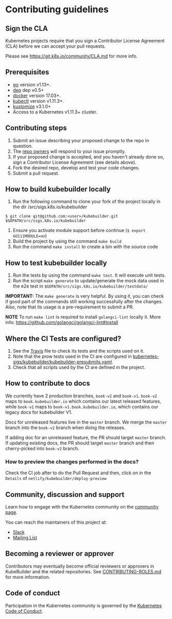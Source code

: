 # Contributing guidelines

## Sign the CLA

Kubernetes projects require that you sign a Contributor License Agreement (CLA) before we can accept your pull requests.

Please see https://git.k8s.io/community/CLA.md for more info.

## Prerequisites
- [go](https://golang.org/dl/) version v1.13+.
- [dep](https://github.com/golang/dep) dep v0.5+
- [docker](https://docs.docker.com/install/) version 17.03+.
- [kubectl](https://kubernetes.io/docs/tasks/tools/install-kubectl/) version v1.11.3+.
- [kustomize](https://sigs.k8s.io/kustomize/docs/INSTALL.md) v3.1.0+
- Access to a Kubernetes v1.11.3+ cluster.

## Contributing steps
1. Submit an issue describing your proposed change to the repo in question.
1. The [repo owners](OWNERS) will respond to your issue promptly.
1. If your proposed change is accepted, and you haven't already done so, sign a Contributor License Agreement (see details above).
1. Fork the desired repo, develop and test your code changes.
1. Submit a pull request.

## How to build kubebuilder locally

1. Run the following command to clone your fork of the project locally in the dir /src/sigs.k8s.io/kubebuilder

```
$ git clone git@github.com:<user>/kubebuilder.git $GOPATH/src/sigs.k8s.io/kubebuilder
```

1. Ensure you activate module support before continue (`$ export GO111MODULE=on`)
1. Build the project by using the command `make build` 
1. Run the command `make install` to create a bin with the source code 

## How to test kubebuilder locally

1. Run the tests by using the command `make test`. It will execute unit tests. 
1. Run the script `make generate` to update/generate the mock data used in the e2e test in `$GOPATH/src/sigs.k8s.io/kubebuilder/testdata/`

**IMPORTANT:** The `make generate` is very helpful. By using it, you can check if good part of the commands still working successfully after the changes. Also, note that its usage is a pre-requirement to submit a PR.

**NOTE** To run `make lint` is required to install `golangci-lint` locally it. More info: https://github.com/golangci/golangci-lint#install
 
## Where the CI Tests are configured?

1. See the [Travis](.travis.yml) file to check its tests and the scripts used on it. 
1. Note that the prow tests used in the CI are configured in [kubernetes-sigs/kubebuilder/kubebuilder-presubmits.yaml](https://github.com/kubernetes/test-infra/blob/master/config/jobs/kubernetes-sigs/kubebuilder/kubebuilder-presubmits.yaml). 
1. Check that all scripts used by the CI are defined in the project.  

## How to contribute to docs

We currently have 2 production branches, `book-v2` and `book-v1`. `book-v2` maps
to `book.kubebuilder.io` which contains our latest released features, while
`book-v1` maps to `book-v1.book.kubebuilder.io`, which contains our legacy docs
for kubebuilder V1.

Docs for unreleased features live in the `master` branch. We merge the `master`
branch into the `book-v2` branch when doing the releases.

If adding doc for an unreleased feature, the PR should target `master` branch.
If updating existing docs, the PR should target `master` branch and then
cherry-picked into `book-v2` branch.

### How to preview the changes performed in the docs?

Check the CI job after to do the Pull Request and then, click on in the `Details` of `netlify/kubebuilder/deploy-preview`

## Community, discussion and support

Learn how to engage with the Kubernetes community on the [community page](http://kubernetes.io/community/).

You can reach the maintainers of this project at:

- [Slack](http://slack.k8s.io/)
- [Mailing List](https://groups.google.com/forum/#!forum/kubebuilder)

## Becoming a reviewer or approver

Contributors may eventually become official reviewers or approvers in
KubeBuilder and the related repositories.  See
[CONTRIBUTING-ROLES.md](docs/CONTRIBUTING-ROLES.md) for more information.

## Code of conduct

Participation in the Kubernetes community is governed by the [Kubernetes Code of Conduct](code-of-conduct.md).
